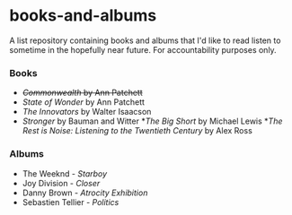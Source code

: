 # books-and-albums

A list repository containing books and albums that I'd like to read listen to sometime in the hopefully near future. For accountability purposes only.

### Books

* ~~_Commonwealth_ by Ann Patchett~~
* _State of Wonder_ by Ann Patchett
* _The Innovators_ by Walter Isaacson
* _Stronger_ by Bauman and Witter
*_The Big Short_ by Michael Lewis
*_The Rest is Noise: Listening to the Twentieth Century_ by Alex Ross

### Albums
* The Weeknd - _Starboy_
* Joy Division - _Closer_
* Danny Brown - _Atrocity Exhibition_
* Sebastien Tellier - _Politics_
